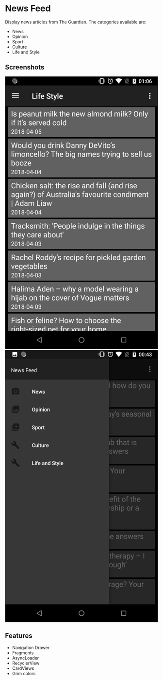 # News Feed
Display news articles from The Guardian.
The categories available are:
* News
* Opinion
* Sport
* Culture
* Life and Style

## Screenshots
![image1](images/image1.png) ![image2](images/image2.png)

## Features
* Navigation Drawer
* Fragments
* AsyncLoader
* RecyclerView
* CardViews
* Grim colors 